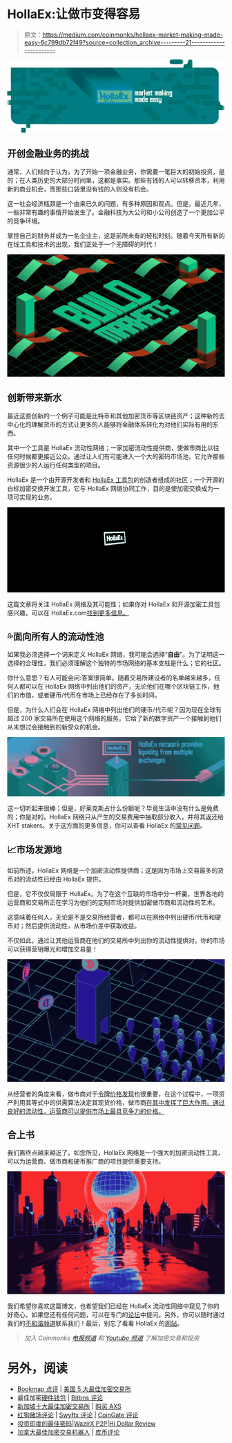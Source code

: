# HollaEx:让做市变得容易

> 原文：<https://medium.com/coinmonks/hollaex-market-making-made-easy-6c799db72f49?source=collection_archive---------21----------------------->

![](img/4b257c6c012fc2bead8d7d2212675b6c.png)

## **开创金融业务的挑战**

通常，人们倾向于认为，为了开始一项金融业务，你需要一笔巨大的初始投资，是的；在人类历史的大部分时间里，这都是事实。那些有钱的人可以转移资本，利用新的商业机会，而那些口袋里没有钱的人则没有机会。

这一社会经济瓶颈是一个由来已久的问题，有多种原因和观点。但是，最近几年，一些非常有趣的事情开始发生了。金融科技为大公司和小公司创造了一个更加公平的竞争环境。

掌控自己的财务并成为一名企业主，这是前所未有的轻松时刻。随着今天所有新的在线工具和技术的出现，我们正处于一个无障碍的时代！

![](img/587d7509d509a126043ea0e09d766167.png)

## **创新带来新水**

最近这些创新的一个例子可能是比特币和其他加密货币等区块链资产；这种新的去中心化的理解货币的方式让更多的人能够将金融体系转化为对他们实际有用的东西。

其中一个工具是 HollaEx 流动性网络；一家加密流动性提供商，使做市商比以往任何时候都更接近公众。通过让人们有可能进入一个大的密码市场池，它允许那些资源很少的人运行任何类型的项目。

HollaEx 是一个由开源开发者和 [HollaEx 工具包](https://github.com/bitholla/hollaex-kit)的创造者组成的社区；一个开源的白标加密交换开发工具，它与 HollaEx 网络协同工作，目的是使加密交换成为一项可实现的业务。

![](img/a6f131291bc883d9f71a3bc290e22149.png)

这篇文章将关注 HollaEx 网络及其可能性；如果你对 HollaEx 和开源加密工具包感兴趣，可以在 HollaEx.com[找到更多信息。](https://www.hollaex.com/)

## **💦面向所有人的流动性池**

如果我必须选择一个词来定义 HollaEx 网络，我可能会选择“**自由**”。为了证明这一选择的合理性，我们必须理解这个独特的市场网络的基本支柱是什么；它的社区。

你什么意思？有人可能会问:答案很简单。随着交易所建设者的名单越来越多，任何人都可以在 HollaEx 网络中列出他们的资产，无论他们在哪个区块链工作，他们的市值，或者硬币/代币在市场上已经存在了多长时间。

但是，为什么人们会在 HollaEx 网络中列出他们的硬币/代币呢？因为现在全球有超过 200 家交易所在使用这个网络的服务，它给了新的数字资产一个接触到他们从未想过会接触到的新受众的机会。

![](img/ff8dbd808aae087a17f3a415edcef2a4.png)

这一切听起来很棒；但是，好莱克斯占什么份额呢？毕竟生活中没有什么是免费的；你是对的。HollaEx 网络只从产生的交易费用中抽取部分收入，并将其返还给 XHT stakers。关于这方面的更多信息，你可以查看 HollaEx 的[常见问题](https://www.hollaex.com/faq-and-help?category=Fees)。

## **📈市场发源地**

如前所述，HollaEx 网络是一个加密流动性提供商；这是因为市场上交易最多的货币对的流动性已经由 HollaEx 提供。

但是，它不仅仅局限于 HollaEx。为了在这个互联的市场中分一杯羹，世界各地的运营商和交易所正在学习为他们的定制市场对提供加密做市商和流动性的艺术。

这意味着任何人，无论是不是交易所经营者，都可以在网络中列出硬币/代币和硬币对；然后提供流动性，从市场价差中获取收益。

不仅如此，通过让其他运营商在他们的交易所中列出你的流动性提供对，你的市场可以获得营销曝光和增加交易量！

![](img/2d979c0bac0c3758f1fef9b8cb255b9c.png)

从经营者的角度来看，做市商对于[令牌价格发现](https://www.fxstreet.com/cryptocurrencies/news/token-price-discovery-tools-what-is-price-discovery-and-how-it-could-improve-your-trades-202202231312)也很重要，在这个过程中，一项资产利用其等式中的供需算法决定其现货价格，做市商[在其中发挥了巨大作用。通过良好的流动性，运营商可以提供市场上最具竞争力的价格。](https://marketbusinessnews.com/how-do-crypto-market-makers-work-and-what-is-liquidity/296778/)

## **合上书**

我们离终点越来越近了。如您所见，HollaEx 网络是一个强大的加密流动性工具，可以为运营商、做市商和硬币推广商的项目提供重要支持。

![](img/8f21c949cb46628ab3d552166ce0f875.png)

我们希望你喜欢这篇博文，也希望我们已经在 HollaEx 流动性网络中窥见了你的好奇心。如果您还有任何问题，可以在专门的[论坛](https://forum.hollaex.com/)中提问。另外，你可以随时通过我们的[不和谐频道](https://discord.gg/ZN45kTdFd3)联系我们！最后，别忘了看看 HollaEx 的[网站](https://www.hollaex.com/coin-and-market-listing)。

> *加入 Coinmonks* [*电报频道*](https://t.me/coincodecap) *和* [*Youtube 频道*](https://www.youtube.com/c/coinmonks/videos) *了解加密交易和投资*

# 另外，阅读

*   [Bookmap 点评](https://coincodecap.com/bookmap-review-2021-best-trading-software) | [美国 5 大最佳加密交易所](https://coincodecap.com/crypto-exchange-usa)
*   最佳加密[硬件钱包](/coinmonks/hardware-wallets-dfa1211730c6) | [Bitbns 评论](/coinmonks/bitbns-review-38256a07e161)
*   [新加坡十大最佳加密交易所](https://coincodecap.com/crypto-exchange-in-singapore) | [购买 AXS](https://coincodecap.com/buy-axs-token)
*   [红狗赌场评论](https://coincodecap.com/red-dog-casino-review) | [Swyftx 评论](https://coincodecap.com/swyftx-review) | [CoinGate 评论](https://coincodecap.com/coingate-review)
*   [投资印度的最佳密码](https://coincodecap.com/best-crypto-to-invest-in-india-in-2021)|[WazirX P2P](https://coincodecap.com/wazirx-p2p)|[Hi Dollar Review](https://coincodecap.com/hi-dollar-review)
*   [加拿大最佳加密交易机器人](https://coincodecap.com/5-best-crypto-trading-bots-in-canada) | [库币评论](https://coincodecap.com/kucoin-review)